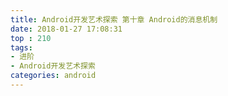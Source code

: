 ```yaml
---
title: Android开发艺术探索 第十章 Android的消息机制
date: 2018-01-27 17:08:31
top : 210
tags:
- 进阶
- Android开发艺术探索
categories: android
---
```

